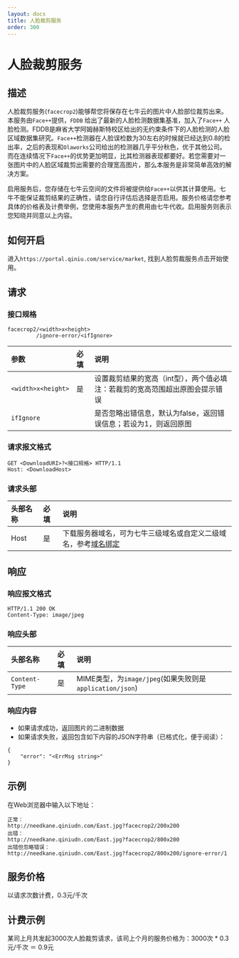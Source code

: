 ```yaml
---
layout: docs
title: 人脸裁剪服务
order: 300
---
```


<a id="facecrop2"></a>
# 人脸裁剪服务

<a id="facecrop2-descrition"></a>
## 描述

人脸裁剪服务(`facecrop2`)能够帮您将保存在七牛云的图片中人脸部位裁剪出来。本服务由`Face++`提供，`FDDB` 给出了最新的人脸检测数据集基准，加入了`Face++` 人脸检测。FDDB是麻省大学阿姆赫斯特校区给出的无约束条件下的人脸检测的人脸区域数据集研究。`Face++`检测器在人脸误检数为30左右的时候就已经达到0.8的检出率，之后的表现和`Olaworks`公司给出的检测器几乎平分秋色，优于其他公司。而在连续情况下`Face++`的优势更加明显，比其检测器表现都要好。若您需要对一张图片中的人脸区域裁剪出需要的合理宽高图片，那么本服务是非常简单高效的解决方案。

启用服务后，您存储在七牛云空间的文件将被提供给`Face++`以供其计算使用。七牛不能保证裁剪结果的正确性，请您自行评估后选择是否启用。服务价格请您参考具体的价格表及计费举例，您使用本服务产生的费用由七牛代收。启用服务则表示您知晓并同意以上内容。

<a id="facecrop2-open"></a>
## 如何开启

进入`https://portal.qiniu.com/service/market`, 找到人脸剪裁服务点击开始使用。

<a id="facecrop2-request"></a>
## 请求

<a id="facecrop2-interface"></a>
### 接口规格

```
facecrop2/<width>x<height>
		 /ignore-error/<ifIgnore>

```
参数           	   | 必填  | 说明
:----------------- | :--- | :------------------------------------------
`<width>x<height>`   |  是   | 设置裁剪结果的宽高（int型），两个值必填<br>注：若裁剪的宽高范围超出原图会提示错误
`ifIgnore` 	       |      | 是否忽略出错信息，默认为false，返回错误信息；若设为1，则返回原图

<a id="facecrop2-request-syntax"></a>
### 请求报文格式

```
GET <DownloadURI>?<接口规格> HTTP/1.1 
Host: <DownloadHost> 
```

<a id="facecrop2-request-header"></a>
### 请求头部

头部名称         |  必填  | 说明
:------------- | :--- | :------------------------------------------
Host           | 是   | 下载服务器域名，可为七牛三级域名或自定义二级域名，参考[域名绑定](http://kb.qiniu.com/53a48154)

<a id="facecrop2-response"></a>
## 响应

<a id="facecrop2-response-syntax"></a>
### 响应报文格式

```
HTTP/1.1 200 OK
Content-Type: image/jpeg
```

<a id="facecrop2-response-header"></a>
### 响应头部  

头部名称         |  必填  | 说明
:------------- | :--- | :------------------------------------------
`Content-Type`   | 是   | MIME类型，为`image/jpeg`(如果失败则是`application/json`)

<a id="facecrop2-response-body"></a>
### 响应内容

+ 如果请求成功，返回图片的二进制数据
+ 如果请求失败，返回包含如下内容的JSON字符串（已格式化，便于阅读）：
```
{ 
	"error": "<ErrMsg string>"
}
```

<a id="facecrop2-example"></a>
## 示例

在Web浏览器中输入以下地址：
```
正常：
http://needkane.qiniudn.com/East.jpg?facecrop2/200x200 
出错：
http://needkane.qiniudn.com/East.jpg?facecrop2/800x200
出错但忽略错误：
http://needkane.qiniudn.com/East.jpg?facecrop2/800x200/ignore-error/1
```
<a id="facecrop2-price"></a>
## 服务价格

以请求次数计费，0.3元/千次

<a id="facecrop2-price-example"></a>
## 计费示例

某司上月共发起3000次人脸裁剪请求，该司上个月的服务价格为：3000次 * 0.3元/千次 ＝ 0.9元

